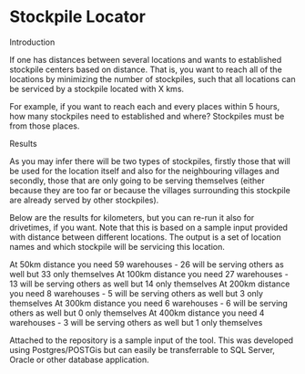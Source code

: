 Stockpile Locator
========
Introduction

If one has distances between several locations and wants to established stockpile centers based on distance. That is, you want to reach all of the locations by minimizing the number of stockpiles, such that all locations can be serviced by a stockpile located with X kms.

For example, if you want to reach each and every places within 5 hours, how many stockpiles need to established and where? Stockpiles must be from those places.

Results

As you may infer there will be two types of stockpiles, firstly those that will be used for the location itself and also for the neighbouring villages and secondly, those that are only going to be serving themselves (either because they are too far or because the villages surrounding this stockpile are already served by other stockpiles).

Below are the results for kilometers, but you can re-run it also for drivetimes, if you want. Note that this is based on a sample input provided with distance between different locations. The output is a set of location names and which stockpile will be servicing this location. 

At 50km distance you need 59 warehouses - 26 will be serving others as well but 33 only themselves
At 100km distance you need 27 warehouses - 13 will be serving others as well but 14 only themselves
At 200km distance you need 8 warehouses - 5 will be serving others as well but 3 only themselves
At 300km distance you need 6 warehouses - 6 will be serving others as well but 0 only themselves
At 400km distance you need 4 warehouses - 3 will be serving others as well but 1 only themselves

Attached to the repository is a sample input of the tool. This was developed using Postgres/POSTGis but can easily be transferrable to SQL Server, Oracle or other database application.

